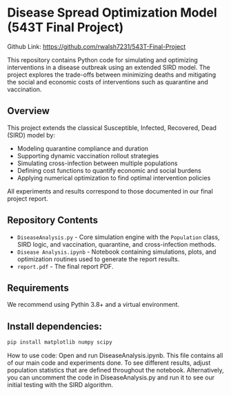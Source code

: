# Disease Spread Optimization Model (543T Final Project)

Github Link: https://github.com/rwalsh7231/543T-Final-Project

This repository contains Python code for simulating and optimizing interventions in a disease outbreak using an extended SIRD model. The project explores the trade-offs between minimizing deaths and mitigating the social and economic costs of interventions such as quarantine and vaccination.

## Overview

This project extends the classical Susceptible, Infected, Recovered, Dead (SIRD) model by:
- Modeling quarantine compliance and duration
- Supporting dynamic vaccination rollout strategies
- Simulating cross-infection between multiple populations
- Defining cost functions to quantify economic and social burdens
- Applying numerical optimization to find optimal intervention policies

All experiments and results correspond to those documented in our final project report.

## Repository Contents
- `DiseaseAnalysis.py` - Core simulation engine with the `Population` class, SIRD logic, and vaccination, quarantine, and cross-infection methods.
- `Disease Analysis.ipynb` - Notebook containing simulations, plots, and optimization routines used to generate the report results.
- `report.pdf` - The final report PDF.

## Requirements

We recommend using Pythin 3.8+ and a virtual environment.

## Install dependencies:
```bash
pip install matplotlib numpy scipy
```

How to use code: Open and run DiseaseAnalysis.ipynb. This file contains all of our main code and experiments done.
To see different results, adjust population statistics that are defined throughout the notebook.
Alternatively, you can uncomment the code in DiseaseAnalysis.py and run it to see our initial testing with the SIRD algorithm.